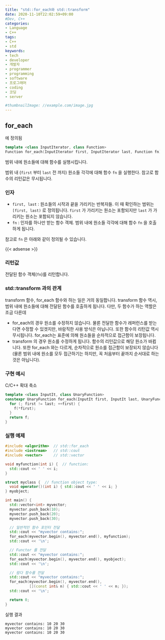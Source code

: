 ```yaml
---
title: "std::for_each와 std::transform"
date: 2020-11-10T22:02:59+09:00
#Dev, C++
categories:
- Language
- C++
tags:
- C++
- std
keywords:
- tech
- developer
- 개발자
- programmer
- programming
- software
- 프로그래머
- coding
- 코딩
- server

#thumbnailImage: //example.com/image.jpg
---
```


## for_each

<algorithm> 에 정의됨

```cpp
template <class InputIterator, class Function>
Function for_each(InputIterator first, InputIterator last, Function fn);
```

범위 내에 원소들에 대해 함수를 실행시킵니다.

범위 내 (`first` 부터 `last` 전 까지) 원소들 각각에 대해 함수 `fn` 을 실행한다. 참고로 함수의 리턴값은 무시됩니다.

<!--more-->

  

### 인자

- `first, last` : 원소들의 시작과 끝을 가리키는 반복자들. 이 때 확인하는 범위는 `[first, last)` 로 정의됩니다. `first` 가 가리키는 원소는 포함되지만 `last` 가 가리키는 원소는 포함되지 않습니다.
- `fn` : 인자를 하나만 받는 함수 객체. 범위 내에 원소들 각각에 대해 함수 `fn` 을 호출하게 됩니다.

참고로 `fn` 은 아래와 같이 정의될 수 있습니다.

  

{{< adsense >}}

### 리턴값

전달된 함수 객체(`fn`)를 리턴합니다.

  

  

### std::transform 과의 관계

transform 함수, for_each 함수와 하는 일은 거의 동일합니다. transform 함수 역시, 범위 내에 원소들에 대해 전달된 함수를 호출하게 됩니다. 다만, 두 함수가 하는 역할은 조금 다른데

- for_each의 경우 원소를 수정하지 않습니다. 물론 전달한 함수가 레퍼런스를 받는다면 수정할 수 있겟지만, 바람직한 사용 방식은 아닙니다. 또한 함수의 리턴값 역시 무시됩니다. for_each는 표준에 의해 원소들을 순차적으로 접근함이 보장됩니다.
- transform 의 경우 원소를 수정하게 됩니다. 함수의 리턴값으로 해당 원소가 바뀝니다. 또한 for_each 와는 다르게, 순차적으로 원소를 접근함이 보장되지 않습니다 (물론 범위 내에 원소를 모두 접근하기는 하지만, 꼭 처음부터 끝까지 순서대로 하는 것은 아닙니다).

  

  

### 구현 예시

 C/C++ 확대 축소

```cpp
template <class InputIt, class UnaryFunction>
constexpr UnaryFunction for_each(InputIt first, InputIt last, UnaryFunction f) {
  for (; first != last; ++first) {
    f(*first);
  }
  return f;
}
```

  

  

### 실행 예제

```cpp
#include <algorithm>  // std::for_each
#include <iostream>   // std::cout
#include <vector>     // std::vector

void myfunction(int i) {  // function:
  std::cout << ' ' << i;
}

struct myclass {  // function object type:
  void operator()(int i) { std::cout << ' ' << i; }
} myobject;

int main() {
  std::vector<int> myvector;
  myvector.push_back(10);
  myvector.push_back(20);
  myvector.push_back(30);

  // 일반적인 함수 포인터 전달
  std::cout << "myvector contains:";
  for_each(myvector.begin(), myvector.end(), myfunction);
  std::cout << '\n';

  // Functor 를 전달
  std::cout << "myvector contains:";
  for_each(myvector.begin(), myvector.end(), myobject);
  std::cout << '\n';

  // 람다 함수를 전달
  std::cout << "myvector contains:";
  for_each(myvector.begin(), myvector.end(),
           [](const int& n) { std::cout << ' ' << n; });
  std::cout << '\n';

  return 0;
}
```

실행 결과

```
myvector contains: 10 20 30
myvector contains: 10 20 30
myvector contains: 10 20 30
```